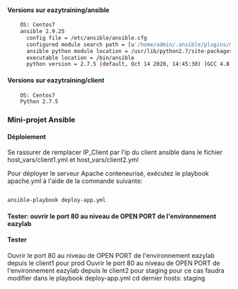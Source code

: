 #### Versions sur eazytraining/ansible
```bash
    OS: Centos7
    ansible 2.9.25
      config file = /etc/ansible/ansible.cfg
      configured module search path = [u'/home/admin/.ansible/plugins/modules', u'/usr/share/ansible/plugins/modules']
      ansible python module location = /usr/lib/python2.7/site-packages/ansible
      executable location = /bin/ansible
      python version = 2.7.5 (default, Oct 14 2020, 14:45:30) [GCC 4.8.5 20150623 (Red Hat 4.8.5-44)]
```
  
#### Versions sur eazytraining/client
```bash
    OS: Centos7
    Python 2.7.5
``` 
### Mini-projet Ansible

#### Déploiement

Se rassurer de remplacer IP_Client par l'ip du client ansible dans le fichier host_vars/client1.yml et host_vars/client2.yml

Pour déployer le serveur Apache conteneurisé, exécutez le playbook apache.yml à l'aide de la commande suivante:

```bash

ansible-playbook deploy-app.yml
```
#### Tester: ouvrir le port 80 au niveau de OPEN PORT de l'environnement eazylab

#### Tester

Ouvrir le port 80 au niveau de OPEN PORT de l'environnement eazylab depuis le client1 pour prod
Ouvrir le port 80 au niveau de OPEN PORT de l'environnement eazylab depuis le client2 pour staging pour ce cas faudra modifier dans le playbook deploy-app.yml cd dernier hosts: staging
